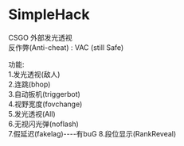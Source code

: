 # SimpleHack
CSGO 外部发光透视  
反作弊(Anti-cheat) : VAC (still Safe)  
  
功能:  
1.发光透视(敌人)  
2.连跳(bhop)  
3.自动扳机(triggerbot)  
4.视野宽度(fovchange)  
5.发光透视(All)  
6.无视闪光弹(noflash)  
7.假延迟(fakelag)----有buG
8.段位显示(RankReveal)
